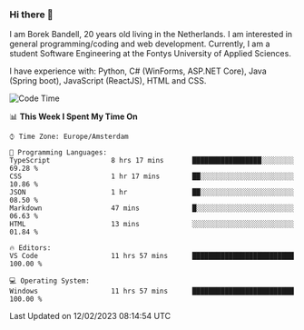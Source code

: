 ### Hi there 👋

I am Borek Bandell, 20 years old living in the Netherlands. I am interested in general programming/coding and web development. Currently, I am a student Software Engineering at the Fontys University of Applied Sciences.

I have experience with: Python, C# (WinForms, ASP.NET Core), Java (Spring boot), JavaScript (ReactJS), HTML and CSS.

<!--START_SECTION:waka-->
![Code Time](http://img.shields.io/badge/Code%20Time-384%20hrs%2054%20mins-blue)

📊 **This Week I Spent My Time On** 

```text
⌚︎ Time Zone: Europe/Amsterdam

💬 Programming Languages: 
TypeScript               8 hrs 17 mins       █████████████████░░░░░░░░   69.28 % 
CSS                      1 hr 17 mins        ██░░░░░░░░░░░░░░░░░░░░░░░   10.86 % 
JSON                     1 hr                ██░░░░░░░░░░░░░░░░░░░░░░░   08.50 % 
Markdown                 47 mins             █░░░░░░░░░░░░░░░░░░░░░░░░   06.63 % 
HTML                     13 mins             ░░░░░░░░░░░░░░░░░░░░░░░░░   01.84 % 

🔥 Editors: 
VS Code                  11 hrs 57 mins      █████████████████████████   100.00 % 

💻 Operating System: 
Windows                  11 hrs 57 mins      █████████████████████████   100.00 % 

```


 Last Updated on 12/02/2023 08:14:54 UTC
<!--END_SECTION:waka-->

<!--**tcBorek2002/tcBorek2002** is a ✨ _special_ ✨ repository because its `README.md` (this file) appears on your GitHub profile.

Here are some ideas to get you started:

- 🔭 I’m currently working on ...
- 🌱 I’m currently learning ...
- 👯 I’m looking to collaborate on ...
- 🤔 I’m looking for help with ...
- 💬 Ask me about ...
- 📫 How to reach me: ...
- 😄 Pronouns: ...
- ⚡ Fun fact: ...
-->
